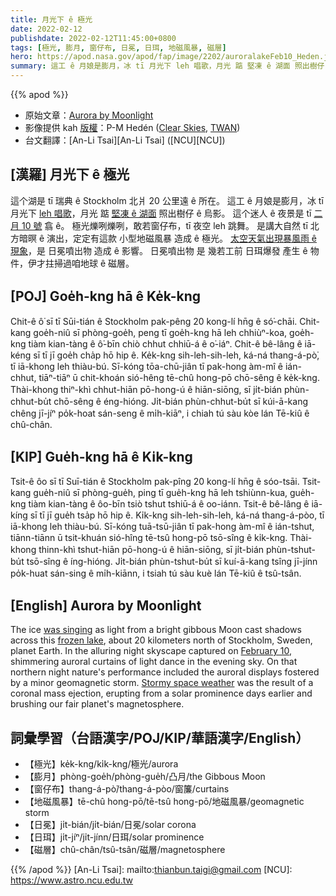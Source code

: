 ```yaml
---
title: 月光下 ê 極光
date: 2022-02-12
publishdate: 2022-02-12T11:45:00+0800
tags: [極光, 膨月, 窗仔布, 日冕, 日珥, 地磁風暴, 磁層]
hero: https://apod.nasa.gov/apod/fap/image/2202/auroralakeFeb10_Heden.jpg
summary: 這工 ê 月娘是膨月，冰 tī 月光下 leh 唱歌，月光 踮 堅凍 ê 湖面 照出樹仔 ê 烏影。
---
```


{{% apod %}}

- 原始文章：[Aurora by Moonlight](https://apod.nasa.gov/apod/ap220212.html)
- 影像提供 kah [版權][copyright]：P-M Hedén ([Clear Skies](http://www.clearskies.se/), [TWAN](http://www.twanight.org/))
- 台文翻譯：[An-Li Tsai][An-Li Tsai] ([NCU][NCU])

## [漢羅] 月光下 ê 極光
這个湖是 tī 瑞典 ê Stockholm 北爿 20 公里遠 ê 所在。
這工 ê 月娘是膨月，冰 tī 月光下 [leh 唱歌][was singing]，月光 踮 [堅凍 ê 湖面][frozen lake] 照出樹仔 ê 烏影。
這个迷人 ê 夜景是 tī [二月 10 號][February 10] 翕 ê。
極光爍咧爍咧，敢若窗仔布，tī 夜空 leh 跳舞。
是講大自然 tī 北方暗暝 ê 演出，定定有這款 小型地磁風暴 造成 ê 極光。
[太空天氣出現暴風雨 ê 現象][Stormy space weather]，是 日冕噴出物 造成 ê 影響。
日冕噴出物 是 幾若工前 日珥爆發 產生 ê 物件，伊才拄掃過咱地球 ê 磁層。

## [POJ] Goe̍h-kng hā ê Ke̍k-kng
Chit-ê ô͘ sī tī Sūi-tián ê Stockholm pak-pêng 20 kong-lí hn̄g ê só͘-chāi.
Chit-kang goe̍h-niû sī phòng-goe̍h, peng tī goe̍h-kng hā leh chhiùⁿ-koa, goe̍h-kng tiàm kian-tàng ê ô͘-bīn chiò chhut chhiū-á ê o͘-iáⁿ.
Chit-ê bê-lâng ê iā-kéng sī tī jī goe̍h cha̍p hō hip ê.
Ke̍k-kng sih-leh-sih-leh, ká-ná thang-á-pò͘, tī iā-khong leh thiàu-bú.
Sī-kóng tōa-chū-jiân tī pak-hong àm-mî ê ián-chhut, tiāⁿ-tiāⁿ ū chit-khoán sió-hêng tē-chû hong-pō chō-sêng ê ke̍k-kng.
Thài-khong thiⁿ-khì chhut-hiān pō-hong-ú ê hiān-siōng, sī ji̍t-bián phùn-chhut-bu̍t chō-sêng ê éng-hióng.
Ji̍t-bián phùn-chhut-bu̍t sī kúi-ā-kang chêng jī-jíⁿ po̍k-hoat sán-seng ê mi̍h-kiāⁿ, i chiah tú sàu kòe lán Tē-kiû ê chû-chân.

## [KIP] Gue̍h-kng hā ê Ki̍k-kng
Tsit-ê ôo sī tī Suī-tián ê Stockholm pak-pîng 20 kong-lí hn̄g ê sóo-tsāi.
Tsit-kang gue̍h-niû sī phòng-gue̍h, ping tī gue̍h-kng hā leh tshiùnn-kua, gue̍h-kng tiàm kian-tàng ê ôo-bīn tsiò tshut tshiū-á ê oo-iánn.
Tsit-ê bê-lâng ê iā-kíng sī tī jī gue̍h tsa̍p hō hip ê.
Ki̍k-kng sih-leh-sih-leh, ká-ná thang-á-pòo, tī iā-khong leh thiàu-bú.
Sī-kóng tuā-tsū-jiân tī pak-hong àm-mî ê ián-tshut, tiānn-tiānn ū tsit-khuán sió-hîng tē-tsû hong-pō tsō-sîng ê ki̍k-kng.
Thài-khong thinn-khì tshut-hiān pō-hong-ú ê hiān-siōng, sī ji̍t-bián phùn-tshut-bu̍t tsō-sîng ê íng-hióng.
Ji̍t-bián phùn-tshut-bu̍t sī kuí-ā-kang tsîng jī-jínn po̍k-huat sán-sing ê mi̍h-kiānn, i tsiah tú sàu kuè lán Tē-kiû ê tsû-tsân.

## [English] Aurora by Moonlight
The ice [was singing][was singing] as light from a bright gibbous Moon cast shadows across this [frozen lake][frozen lake], about 20 kilometers north of Stockholm, Sweden, planet Earth.
In the alluring night skyscape captured on [February 10][February 10], shimmering auroral curtains of light dance in the evening sky.
On that northern night nature's performance included the auroral displays fostered by a minor geomagnetic storm.
[Stormy space weather][Stormy space weather] was the result of a coronal mass ejection, erupting from a solar prominence days earlier and brushing our fair planet's magnetosphere.

## 詞彙學習（台語漢字/POJ/KIP/華語漢字/English）
- 【極光】ke̍k-kng/ki̍k-kng/極光/aurora
- 【膨月】phòng-goe̍h/phòng-gue̍h/凸月/the Gibbous Moon
- 【窗仔布】thang-á-pò͘/thang-á-pòo/窗簾/curtains
- 【地磁風暴】tē-chû hong-pō/tē-tsû hong-pō/地磁風暴/geomagnetic storm
- 【日冕】ji̍t-bián/ji̍t-bián/日冕/solar corona
- 【日珥】ji̍t-jíⁿ/ji̍t-jínn/日珥/solar prominence
- 【磁層】chû-chân/tsû-tsân/磁層/magnetosphere


{{% /apod %}}
[An-Li Tsai]: mailto:thianbun.taigi@gmail.com
[NCU]: https://www.astro.ncu.edu.tw

[copyright]: https://apod.nasa.gov/apod/fap/lib/about_apod.html#srapply

[was singing]:https://www.sciencerendezvous.ca/activities/2020/12/30/hear-ice-sing/
[frozen lake]:https://climate.nasa.gov/interactives/global-ice-viewer#/
[February 10]:https://spaceweather.com/archive.php?view=1&day=10&month=02&year=2022
[Stormy space weather]:https://www.nasa.gov/feature/goddard/2021/five-questions-about-space-weather-and-its-effects-on-earth-answered

